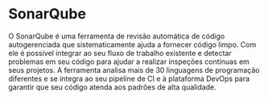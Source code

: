 # SonarQube

O SonarQube é uma ferramenta de revisão automática de código autogerenciada que sistematicamente ajuda a fornecer código limpo. Com ele é possível integrar ao seu fluxo de trabalho existente e detectar problemas em seu código para ajudar a realizar inspeções contínuas em seus projetos. A ferramenta analisa  mais de 30 linguagens de programação diferentes  e se integra ao seu  pipeline de CI  e  à plataforma DevOps  para garantir que seu código atenda aos padrões de alta qualidade.
